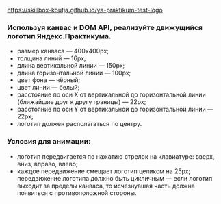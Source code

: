 https://skillbox-koutja.github.io/ya-praktikum-test-logo

### Используя канвас и DOM API, реализуйте движущийся логотип Яндекс.Практикума.
* размер канваса — 400x400px;
* толщина линий — 16px;
* длина вертикальной линии — 150px;
* длина горизонтальной линии — 100px;
* цвет фона — чёрный;
* цвет линии — белый;
* расстояние по оси X от вертикальной до горизонтальной линии (ближайшие друг к другу границы) — 22px;
* расстояние по оси Y от вертикальной до горизонтальной линии — 22px;
* логотип должен располагаться по центру.

### Условия для анимации:
* логотип передвигается по нажатию стрелок на клавиатуре: вверх, вниз, вправо, влево;
* каждое передвижение смещает логотип целиком на 25px;
передвижение логотипа должно быть цикличным — если логотип выходит за пределы канваса, то исчезнувшая часть должна появиться с противоположной стороны.
